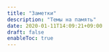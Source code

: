 ```yaml
---
title: "Заметки"
description: "Темы на память"
date: 2020-01-11T14:09:21+09:00
draft: false
enableToc: true
---
```

